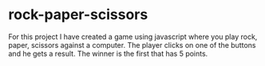 # rock-paper-scissors
For this project I have created a game using javascript where you play rock, paper, scissors against a computer. The player clicks on one of the buttons and he gets a result. The winner is the first that has 5 points.

